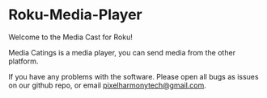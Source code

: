 # Roku-Media-Player
Welcome to the Media Cast for Roku!

Media Catings is a media player, you can send media from the other platform.

If you have any problems with the software. Please open all bugs as issues on our github repo, or email pixelharmonytech@gmail.com.
